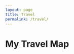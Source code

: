 ```yaml
---
layout: page
title: Travel
permalink: /travel/
---
```


# My Travel Map

<div id="map" style="height: 600px; width: 100%; margin-top: 20px;"></div>

<!-- Include Leaflet.js and its styles -->
<script src="https://unpkg.com/leaflet@1.9.4/dist/leaflet.js"></script>
<link rel="stylesheet" href="https://unpkg.com/leaflet@1.9.4/dist/leaflet.css" />

<script>
  // Initialize the map
  const map = L.map('map').setView([20, 0], 1); // Initial view (latitude, longitude, zoom level)

  // Add a clean tile layer
  L.tileLayer('https://{s}.basemaps.cartocdn.com/light_all/{z}/{x}/{y}{r}.png', {
    attribution: '&copy; <a href="https://carto.com/">CARTO</a>',
  }).addTo(map);

  // Highlight visited countries using GeoJSON
  fetch('/assets/geojson/countries.geojson') // Adjust the path to your GeoJSON file
    .then(response => response.json())
    .then(data => {
      L.geoJSON(data, {
        style: (feature) => {
          const visitedCountries = ["France", "Switzerland"]; // List of visited countries
          return {
            color: visitedCountries.includes(feature.properties.ADMIN) ? "blue" : "gray",
            weight: 1,
            fillOpacity: visitedCountries.includes(feature.properties.ADMIN) ? 0.6 : 0,
          };
        },
        onEachFeature: (feature, layer) => {
          layer.bindPopup(`<b>${feature.properties.NAME}</b>`);
        },
      }).addTo(map);
    })
    .catch(error => console.error("Error loading GeoJSON:", error));

  // Add markers for visited cities
  const cities = [
    { name: "Zurich", lat: 47.3769, lon: 8.5417 },
    { name: "Paris", lat: 48.8566, lon: 2.3522 },
  ];

  cities.forEach(city => {
    L.marker([city.lat, city.lon])
      .addTo(map)
      .bindPopup(`<b>${city.name}</b>`);
  });
</script>
